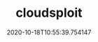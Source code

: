 ---
date: '2020-10-18T10:55:39.754147'
draft: false
metadata:
  description: Cloud Security Posture Management (CSPM)
  homepage: https://cloud.aquasec.com/signup
  name: cloudsploit
  owner: aquasecurity
tags: []
title: cloudsploit
---
